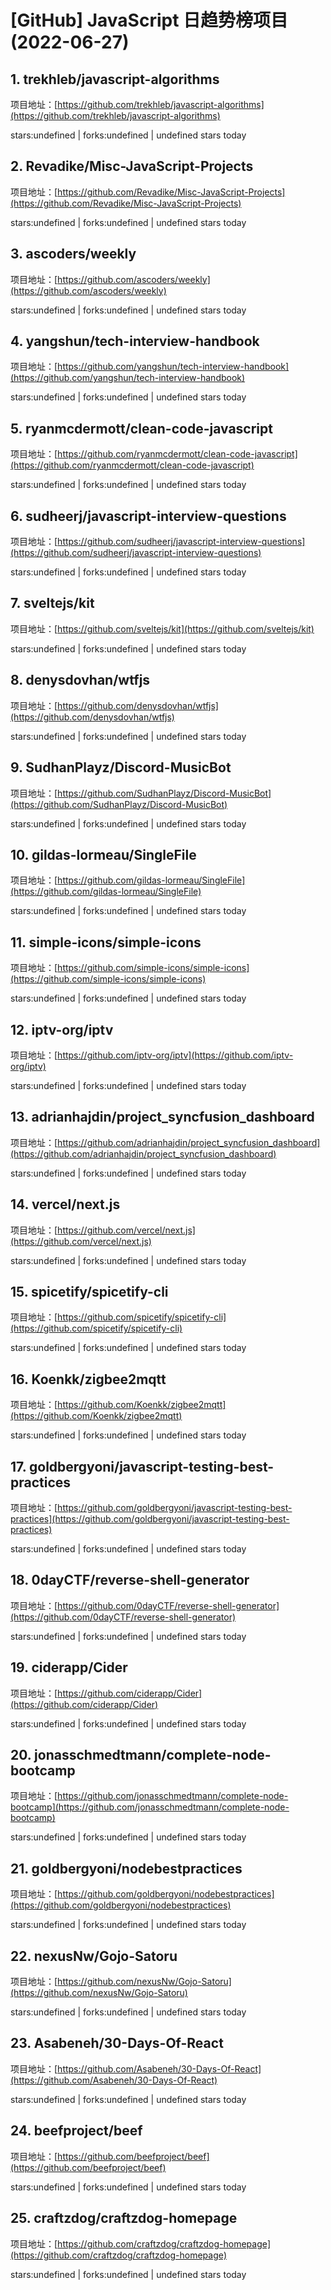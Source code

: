 # [GitHub] JavaScript 日趋势榜项目(2022-06-27)

## 1. trekhleb/javascript-algorithms 

项目地址：[https://github.com/trekhleb/javascript-algorithms](https://github.com/trekhleb/javascript-algorithms)

stars:undefined | forks:undefined | undefined stars today 



## 2. Revadike/Misc-JavaScript-Projects 

项目地址：[https://github.com/Revadike/Misc-JavaScript-Projects](https://github.com/Revadike/Misc-JavaScript-Projects)

stars:undefined | forks:undefined | undefined stars today 



## 3. ascoders/weekly 

项目地址：[https://github.com/ascoders/weekly](https://github.com/ascoders/weekly)

stars:undefined | forks:undefined | undefined stars today 



## 4. yangshun/tech-interview-handbook 

项目地址：[https://github.com/yangshun/tech-interview-handbook](https://github.com/yangshun/tech-interview-handbook)

stars:undefined | forks:undefined | undefined stars today 



## 5. ryanmcdermott/clean-code-javascript 

项目地址：[https://github.com/ryanmcdermott/clean-code-javascript](https://github.com/ryanmcdermott/clean-code-javascript)

stars:undefined | forks:undefined | undefined stars today 



## 6. sudheerj/javascript-interview-questions 

项目地址：[https://github.com/sudheerj/javascript-interview-questions](https://github.com/sudheerj/javascript-interview-questions)

stars:undefined | forks:undefined | undefined stars today 



## 7. sveltejs/kit 

项目地址：[https://github.com/sveltejs/kit](https://github.com/sveltejs/kit)

stars:undefined | forks:undefined | undefined stars today 



## 8. denysdovhan/wtfjs 

项目地址：[https://github.com/denysdovhan/wtfjs](https://github.com/denysdovhan/wtfjs)

stars:undefined | forks:undefined | undefined stars today 



## 9. SudhanPlayz/Discord-MusicBot 

项目地址：[https://github.com/SudhanPlayz/Discord-MusicBot](https://github.com/SudhanPlayz/Discord-MusicBot)

stars:undefined | forks:undefined | undefined stars today 



## 10. gildas-lormeau/SingleFile 

项目地址：[https://github.com/gildas-lormeau/SingleFile](https://github.com/gildas-lormeau/SingleFile)

stars:undefined | forks:undefined | undefined stars today 



## 11. simple-icons/simple-icons 

项目地址：[https://github.com/simple-icons/simple-icons](https://github.com/simple-icons/simple-icons)

stars:undefined | forks:undefined | undefined stars today 



## 12. iptv-org/iptv 

项目地址：[https://github.com/iptv-org/iptv](https://github.com/iptv-org/iptv)

stars:undefined | forks:undefined | undefined stars today 



## 13. adrianhajdin/project_syncfusion_dashboard 

项目地址：[https://github.com/adrianhajdin/project_syncfusion_dashboard](https://github.com/adrianhajdin/project_syncfusion_dashboard)

stars:undefined | forks:undefined | undefined stars today 



## 14. vercel/next.js 

项目地址：[https://github.com/vercel/next.js](https://github.com/vercel/next.js)

stars:undefined | forks:undefined | undefined stars today 



## 15. spicetify/spicetify-cli 

项目地址：[https://github.com/spicetify/spicetify-cli](https://github.com/spicetify/spicetify-cli)

stars:undefined | forks:undefined | undefined stars today 



## 16. Koenkk/zigbee2mqtt 

项目地址：[https://github.com/Koenkk/zigbee2mqtt](https://github.com/Koenkk/zigbee2mqtt)

stars:undefined | forks:undefined | undefined stars today 



## 17. goldbergyoni/javascript-testing-best-practices 

项目地址：[https://github.com/goldbergyoni/javascript-testing-best-practices](https://github.com/goldbergyoni/javascript-testing-best-practices)

stars:undefined | forks:undefined | undefined stars today 



## 18. 0dayCTF/reverse-shell-generator 

项目地址：[https://github.com/0dayCTF/reverse-shell-generator](https://github.com/0dayCTF/reverse-shell-generator)

stars:undefined | forks:undefined | undefined stars today 



## 19. ciderapp/Cider 

项目地址：[https://github.com/ciderapp/Cider](https://github.com/ciderapp/Cider)

stars:undefined | forks:undefined | undefined stars today 



## 20. jonasschmedtmann/complete-node-bootcamp 

项目地址：[https://github.com/jonasschmedtmann/complete-node-bootcamp](https://github.com/jonasschmedtmann/complete-node-bootcamp)

stars:undefined | forks:undefined | undefined stars today 



## 21. goldbergyoni/nodebestpractices 

项目地址：[https://github.com/goldbergyoni/nodebestpractices](https://github.com/goldbergyoni/nodebestpractices)

stars:undefined | forks:undefined | undefined stars today 



## 22. nexusNw/Gojo-Satoru 

项目地址：[https://github.com/nexusNw/Gojo-Satoru](https://github.com/nexusNw/Gojo-Satoru)

stars:undefined | forks:undefined | undefined stars today 



## 23. Asabeneh/30-Days-Of-React 

项目地址：[https://github.com/Asabeneh/30-Days-Of-React](https://github.com/Asabeneh/30-Days-Of-React)

stars:undefined | forks:undefined | undefined stars today 



## 24. beefproject/beef 

项目地址：[https://github.com/beefproject/beef](https://github.com/beefproject/beef)

stars:undefined | forks:undefined | undefined stars today 



## 25. craftzdog/craftzdog-homepage 

项目地址：[https://github.com/craftzdog/craftzdog-homepage](https://github.com/craftzdog/craftzdog-homepage)

stars:undefined | forks:undefined | undefined stars today 



